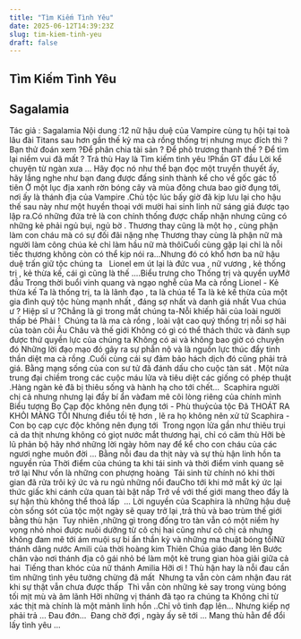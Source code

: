 ```yaml
---
title: "Tìm Kiếm Tình Yêu"
date: 2025-06-12T14:39:23Z
slug: tim-kiem-tinh-yeu
draft: false
---
```


## Tìm Kiếm Tình Yêu

## Sagalamia

Tác giả : Sagalamia​ ​Nội dung :12 nữ hậu duệ của Vampire cùng tụ hội tại toà lâu đài Titans sau hơn gần thế kỷ ma cà rồng thống trị nhưng mục đích thì ?​ ​Bạn thử đoán xem ?​Để phân chia tài sản ? Để phô trương thanh thế ? Để tìm lại niềm vui đã mất ? Trả thù​ ​Hay là​ ​Tìm kiếm tình yêu !​ ​Phần GT đầu​ ​Lời kể chuyện từ ngàn xưa ...​ ​Hãy đọc nó như thể bạn đọc một truyền thuyết ấy, hãy lắng nghe như bạn đang được đấng sinh thành kể cho về gốc gác tổ tiên​​ ​Ở một lục địa xanh rờn bóng cây và mùa đông chưa bao giờ đụng tới, nơi ấy là thánh địa của Vampire .Chủ tộc lúc bấy giờ đã kịp lưu lại cho hậu thế sau này như một huyền thoại với mười hai sinh linh nữ sáng giá được tạo lập ra.Có những đứa trẻ là con chính thống được chấp nhận nhưng cũng có những kẻ phải ngủ bụi, ngủ bờ .​ ​Thương thay cũng là một họ , cùng phận làm con cháu mà có sự đối đãi nặng nhẹ​ ​Thương thay cùng là phận nữ mà người làm công chúa kẻ chỉ làm hầu nữ mà thôi​Cuối cùng gặp lại chỉ là nỗi tiếc thương không còn có thể kịp nói ra...Nhưng đó có khổ hơn ba nữ hậu duệ trấn giữ tộc chúng ta​ 
​ ​ ​Lionel em út lại là đức vua , nữ vương , kẻ thống trị , kẻ thừa kế, cái gì cũng là thế ....​Biểu trưng cho Thống trị và quyền uy​Mở đầu​ ​Trong thời buổi vinh quang và ngạo nghễ của Ma cà rồng​ ​Lionel - Kẻ thừa kế​ ​​Ta là thống trị, ta là lãnh đạo , ta là chúa tể​ ​Ta là kẻ kế thừa của một gia đình quý tộc hùng mạnh nhất , đáng sợ nhất và danh giá nhất​ ​Vua chúa ư ? Hiệp sĩ ư ?​ ​Chẳng là gì trong mắt chúng ta-Nỗi khiếp hãi của loài người thấp bé​ ​Phải ! ​ ​Chúng ta là ma cà rồng , loài vật cao quý thống trị nỗi sợ hãi của toàn cõi Âu Châu và thế giới​ ​Không có gì có thể thách thức và đánh sụp được thứ quyền lực của chúng ta​ ​Không có ai và không bao giờ có chuyện đó​ ​Những lời đạo mạo đó gây ra sự phẫn nộ và là nguồn lực thúc đẩy tinh thần diệt ma cà rồng .Cuối cùng cái sự đảm bảo hách dịch đó cũng phải trả giá.​ ​Bằng mạng sống của con sư tử đã đánh dấu cho cuộc tàn sát .​ ​ ​Một nửa trung đại chiềm trong các cuộc máu lửa và tiêu diệt các giống có phép thuật .Hàng ngàn kẻ đã bị thiêu sống và hành hạ cho tới chết...​ ​ ​ ​Scaphira người chị cả nhưng nhưng lại đầy bí ẩn vàđam mê cõi lòng riêng của chính mình​Biểu tượng Bọ Cạp độc không nên đụng tới - Phù thuỷcủa tộc Đã THOÁT RA KHỎI MÀNG TỐI​ ​Nhưng điều tồi tệ hơn , lẽ ra họ không nên xử tử​ ​Scaphira - Con bọ cạp cực độc không nên đụng tới​ ​​ ​Trong ngọn lửa gần như thiêu trụi cả da thịt nhưng không có giọt nước mắt thương hại, chỉ có căm thù​ ​Hỡi bè lũ phản bộ hãy nhớ những lời ngày hôm nay để kể cho con cháu của các ngươi nghe muôn đời ...​ ​Bằng nỗi đau da thịt này và sự thù hận linh hồn ta nguyền rủa​ ​Thời điểm của chúng ta khi tái sinh và thời điểm vinh quang sẽ trở lại​ ​Như vốn là những con phượng hoàng​ ​ ​Tái sinh từ chính nó khi thời gian đã rửa trôi ký ức và ru ngủ những nổi đau​ ​Cho tới khi mở mắt ký ức lại thức giấc khi cánh cửa quan tài bật nấp​ ​Trở về với thế giới mang theo đấy là sự hận thù không thể thoả lấp​ ​ ​...​ ​Lời nguyền của Scaphira là những hậu duệ còn sống sót của tộc một ngày sẽ quay trở lại ,trả thù và bao trùm thế giới bằng thù hận ​ ​Tuy nhiên ,những gì trong đống tro tàn vẫn có một niềm hy vọng nhỏ nhoi được nuôi dưỡng từ
cô chị hai cũng như cô chị cả nhưng không đam mê tới ám muội sự bi ẩn thần kỳ và những ma thuật bóng tối​Nữ thánh dâng nước Amili của thời hoàng kim Thiên Chúa giáo đang lên​ ​Bước chân vào nơi thánh địa cô gái nhỏ bé làm một kẻ trung gian hòa giải giữa cả hai ​ ​Tiếng than khóc của nữ thánh Amilia​ ​​Hỡi ơi !​ ​Thù hận hay là nỗi đau cần tìm những tình yêu tưởng chừng đã mất ​ ​Nhưng ta vẫn còn cảm nhận đau rát khi sự thật vẫn chưa được thấp ​ ​Thì vẫn còn những kẻ say trong vùng bóng tối mịt mù và âm lãnh​ ​Hỡi những vị thánh đã tạo ra chúng ta​ ​Không chỉ từ xác thịt mà chính là một mảnh linh hồn​ ​..Chỉ vô tình đạp lên...​ ​Nhưng kiếp nợ phải trả ...​ ​Đau đớn...​ ​ 
Đang chờ đợi , ngày ấy sẽ tới ...​ ​Mang thù hằn để đổi lấy tình yêu ...​